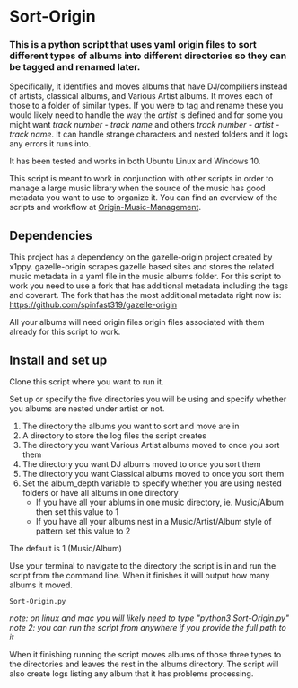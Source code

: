 # Sort-Origin
### This is a python script that uses yaml origin files to sort different types of albums into different directories so they can be tagged and renamed later.
Specifically, it identifies and moves albums that have DJ/compiliers instead of artists, classical albums, and Various Artist albums. It moves each of those to a folder of similar types. If you were to tag and rename these you would likely need to handle the way the _artist_ is defined and for some you might want _track number - track name_  and others _track number - artist - track name_. It can handle strange characters and nested folders and it logs any errors it runs into.

It has been tested and works in both Ubuntu Linux and Windows 10.

This script is meant to work in conjunction with other scripts in order to manage a large music library when the source of the music has good metadata you want to use to organize it.  You can find an overview of the scripts and workflow at [Origin-Music-Management](https://github.com/spinfast319/Origin-Music-Management). 

## Dependencies
This project has a dependency on the gazelle-origin project created by x1ppy. gazelle-origin scrapes gazelle based sites and stores the related music metadata in a yaml file in the music albums folder. For this script to work you need to use a fork that has additional metadata including the tags and coverart. The fork that has the most additional metadata right now is: https://github.com/spinfast319/gazelle-origin

All your albums will need origin files origin files associated with them already for this script to work.

## Install and set up
Clone this script where you want to run it.

Set up or specify the five directories you will be using and specify whether you albums are nested under artist or not.
1. The directory the albums you want to sort and move are in
2. A directory to store the log files the script creates
3. The directory you want Various Artist albums moved to once you sort them
4. The directory you want DJ albums moved to once you sort them
5. The directory you want Classical albums moved to once you sort them
6. Set the album_depth variable to specify whether you are using nested folders or have all albums in one directory
   - If you have all your ablums in one music directory, ie. Music/Album then set this value to 1
   - If you have all your albums nest in a Music/Artist/Album style of pattern set this value to 2

The default is 1 (Music/Album)

Use your terminal to navigate to the directory the script is in and run the script from the command line.  When it finishes it will output how many albums it moved.

```
Sort-Origin.py
```

_note: on linux and mac you will likely need to type "python3 Sort-Origin.py"_  
_note 2: you can run the script from anywhere if you provide the full path to it_


When it finishing running the script moves albums of those three types to the directories and leaves the rest in the albums directory. The script will also create logs listing any album that it has problems processing.  
